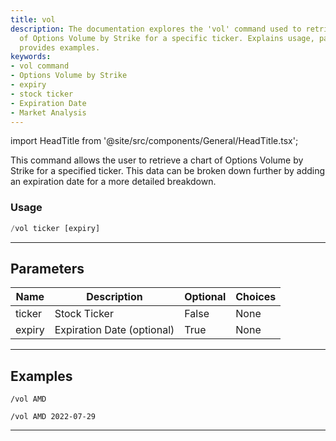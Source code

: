 ```yaml
---
title: vol
description: The documentation explores the 'vol' command used to retrieve a chart
  of Options Volume by Strike for a specific ticker. Explains usage, parameters, and
  provides examples.
keywords:
- vol command
- Options Volume by Strike
- expiry
- stock ticker
- Expiration Date
- Market Analysis
---
```


import HeadTitle from '@site/src/components/General/HeadTitle.tsx';

<HeadTitle title="options: vol - Telegram Reference | OpenBB Bot Docs" />

This command allows the user to retrieve a chart of Options Volume by Strike for a specified ticker. This data can be broken down further by adding an expiration date for a more detailed breakdown.

### Usage

```python wordwrap
/vol ticker [expiry]
```

---

## Parameters

| Name | Description | Optional | Choices |
| ---- | ----------- | -------- | ------- |
| ticker | Stock Ticker | False | None |
| expiry | Expiration Date (optional) | True | None |


---

## Examples

```
/vol AMD
```

```
/vol AMD 2022-07-29
```
---
